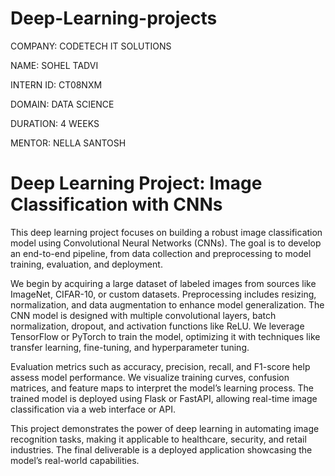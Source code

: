 # Deep-Learning-projects

COMPANY: CODETECH IT SOLUTIONS

NAME: SOHEL TADVI

INTERN ID: CT08NXM

DOMAIN: DATA SCIENCE

DURATION: 4 WEEKS

MENTOR: NELLA SANTOSH

# Deep Learning Project: Image Classification with CNNs  

This deep learning project focuses on building a robust image classification model using Convolutional Neural Networks (CNNs). The goal is to develop an end-to-end pipeline, from data collection and preprocessing to model training, evaluation, and deployment.  

We begin by acquiring a large dataset of labeled images from sources like ImageNet, CIFAR-10, or custom datasets. Preprocessing includes resizing, normalization, and data augmentation to enhance model generalization. The CNN model is designed with multiple convolutional layers, batch normalization, dropout, and activation functions like ReLU. We leverage TensorFlow or PyTorch to train the model, optimizing it with techniques like transfer learning, fine-tuning, and hyperparameter tuning.  

Evaluation metrics such as accuracy, precision, recall, and F1-score help assess model performance. We visualize training curves, confusion matrices, and feature maps to interpret the model’s learning process. The trained model is deployed using Flask or FastAPI, allowing real-time image classification via a web interface or API.  

This project demonstrates the power of deep learning in automating image recognition tasks, making it applicable to healthcare, security, and retail industries. The final deliverable is a deployed application showcasing the model’s real-world capabilities.

